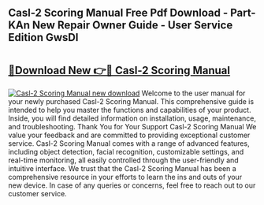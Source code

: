 ## Casl-2 Scoring Manual Free Pdf Download - Part-KAn New Repair Owner Guide - User Service Edition GwsDl

# <h2><a href="http://bc36452.oget.top/?id=Casl-2+Scoring+Manual">🔗Download New 👉🔴 Casl-2 Scoring Manual</a></h2>

[![Casl-2 Scoring Manual new download](https://i.imgur.com/5g1atiW.png)](http://bc36452.oget.top/?id=Casl-2+Scoring+Manual)
Welcome to the user manual for your newly purchased Casl-2 Scoring Manual. This comprehensive guide is intended to help you master the functions and capabilities of your product. Inside, you will find detailed information on installation, usage, maintenance, and troubleshooting. Thank You for Your Support Casl-2 Scoring Manual We value your feedback and are committed to providing exceptional customer service. Casl-2 Scoring Manual comes with a range of advanced features, including object detection, facial recognition, customizable settings, and real-time monitoring, all easily controlled through the user-friendly and intuitive interface. We trust that the Casl-2 Scoring Manual has been a comprehensive resource in your efforts to learn the ins and outs of your new device. In case of any queries or concerns, feel free to reach out to our customer service.
